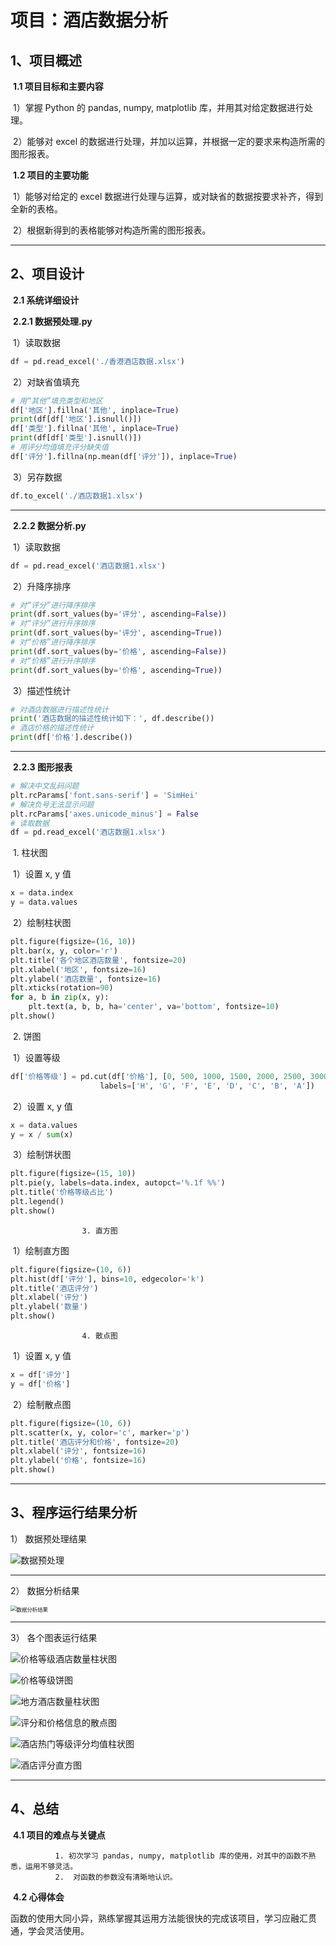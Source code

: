 # 项目：酒店数据分析



## 1、项目概述

​	**1.1 项目目标和主要内容**

​		1）掌握 Python 的 pandas, numpy, matplotlib 库，并用其对给定数据进行处理。  

​		2）能够对 excel 的数据进行处理，并加以运算，并根据一定的要求来构造所需的图形报表。

​	**1.2 项目的主要功能**

​		1）能够对给定的 excel 数据进行处理与运算，或对缺省的数据按要求补齐，得到全新的表格。  

​		2）根据新得到的表格能够对构造所需的图形报表。

***

## **2、项目设计**

​		**2.1 系统详细设计**  

​			**2.2.1 数据预处理.py**  

​					1）读取数据

~~~python
df = pd.read_excel('./香港酒店数据.xlsx')
~~~

​					2）对缺省值填充

~~~python
# 用“其他”填充类型和地区
df['地区'].fillna('其他', inplace=True)
print(df[df['地区'].isnull()])
df['类型'].fillna('其他', inplace=True)
print(df[df['类型'].isnull()])
# 用评分均值填充评分缺失值
df['评分'].fillna(np.mean(df['评分']), inplace=True)
~~~

​					3）另存数据

~~~python
df.to_excel('./酒店数据1.xlsx')
~~~

***

​			**2.2.2 数据分析.py**  

​					1）读取数据

~~~python
df = pd.read_excel('酒店数据1.xlsx')
~~~

​					2）升降序排序

~~~python
# 对“评分”进行降序排序
print(df.sort_values(by='评分', ascending=False))
# 对“评分”进行升序排序
print(df.sort_values(by='评分', ascending=True))
# 对“价格”进行降序排序
print(df.sort_values(by='价格', ascending=False))
# 对“价格”进行升序排序
print(df.sort_values(by='价格', ascending=True))
~~~

​					3）描述性统计

~~~python
# 对酒店数据进行描述性统计
print('酒店数据的描述性统计如下：', df.describe())
# 酒店价格的描述性统计
print(df['价格'].describe())
~~~

***

​			**2.2.3 图形报表**  

~~~python
# 解决中文乱码问题
plt.rcParams['font.sans-serif'] = 'SimHei'
# 解决负号无法显示问题
plt.rcParams['axes.unicode_minus'] = False
# 读取数据
df = pd.read_excel('酒店数据1.xlsx')
~~~

​					1. 柱状图

​							1）设置 x, y 值  

~~~python
x = data.index
y = data.values
~~~

​							2）绘制柱状图

~~~python
plt.figure(figsize=(16, 10))
plt.bar(x, y, color='r')
plt.title('各个地区酒店数量', fontsize=20)
plt.xlabel('地区', fontsize=16)
plt.ylabel('酒店数量', fontsize=16)
plt.xticks(rotation=90)
for a, b in zip(x, y):
    plt.text(a, b, b, ha='center', va='bottom', fontsize=10)
plt.show()
~~~

​					2. 饼图

​							1）设置等级

~~~python
df['价格等级'] = pd.cut(df['价格'], [0, 500, 1000, 1500, 2000, 2500, 3000, 3500, df['价格'].max()],
                    labels=['H', 'G', 'F', 'E', 'D', 'C', 'B', 'A'])
~~~

​							2）设置 x, y 值

~~~python
x = data.values
y = x / sum(x)
~~~

​							3）绘制饼状图

~~~python
plt.figure(figsize=(15, 10))
plt.pie(y, labels=data.index, autopct='%.1f %%')
plt.title('价格等级占比')
plt.legend()
plt.show()
~~~

 					3. 直方图

​							1）绘制直方图

~~~python
plt.figure(figsize=(10, 6))
plt.hist(df['评分'], bins=10, edgecolor='k')
plt.title('酒店评分')
plt.xlabel('评分')
plt.ylabel('数量')
plt.show()
~~~

 					4. 散点图

​							1）设置 x, y 值

~~~python
x = df['评分']
y = df['价格']
~~~

​							2）绘制散点图

~~~python
plt.figure(figsize=(10, 6))
plt.scatter(x, y, color='c', marker='p')
plt.title('酒店评分和价格', fontsize=20)
plt.xlabel('评分', fontsize=16)
plt.ylabel('价格', fontsize=16)
plt.show()
~~~

***

## **3、程序运行结果分析**

1） 数据预处理结果

![数据预处理](D:\Project\Pycharm\python作业\截图\数据预处理.png)

***

2） 数据分析结果

<img src="D:\Project\Pycharm\python作业\截图\数据分析结果.png" alt="数据分析结果" style="zoom:60%;" />

***

3） 各个图表运行结果

![价格等级酒店数量柱状图](D:\Project\Pycharm\python作业\截图\价格等级酒店数量柱状图.png)

![价格等级饼图](D:\Project\Pycharm\python作业\截图\价格等级饼状图.png)

![地方酒店数量柱状图](D:\Project\Pycharm\python作业\截图\地方酒店数量柱状图.png)

![评分和价格信息的散点图](D:\Project\Pycharm\python作业\截图\评分和价格信息的散点图.png)

![酒店热门等级评分均值柱状图](D:\Project\Pycharm\python作业\截图\酒店热门等级评分均值柱状图.png)

![酒店评分直方图](D:\Project\Pycharm\python作业\截图\酒店评分直方图.png)

***

## **4、总结**

​		**4.1 项目的难点与关键点**  

			  1. 初次学习 pandas, numpy, matplotlib 库的使用，对其中的函数不熟悉，运用不够灵活。
			  2.  对函数的参数没有清晰地认识。

​		**4.2 心得体会**  

​			   函数的使用大同小异，熟练掌握其运用方法能很快的完成该项目，学习应融汇贯通，学会灵活使用。
